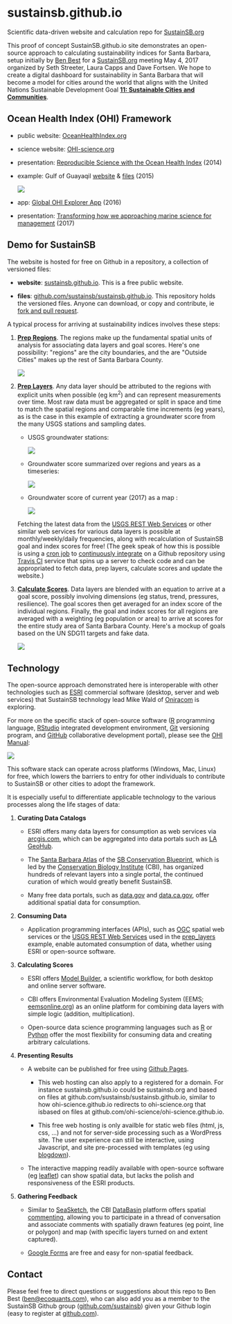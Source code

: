 # sustainsb.github.io

Scientific data-driven website and calculation repo for [SustainSB.org](http://sustainsb.org)

This proof of concept SustainSB.github.io site demonstrates an open-source approach to calculating sustainability indices for Santa Barbara, setup initially by [Ben Best](http://ecoquants.com/about/#people) for a [SustainSB.org](http://sustainsb.org) meeting May 4, 2017 organized by Seth Streeter, Laura Capps and Dave Fortsen. We hope to create a digital dashboard for sustainability in Santa Barbara that will become a model for cities around the world that aligns with the United Nations Sustainable Development Goal [**11: Sustainable Cities and Communities**](https://sustainabledevelopment.un.org/sdg11#targets).

## **Ocean Health Index** (OHI) Framework

- public website: [OceanHealthIndex.org](http://www.oceanhealthindex.org/)

- science website: [OHI-science.org](http://ohi-science.org/)

- presentation: [Reproducible Science with the Ocean Health Index](http://benbestphd.com/talks/2014-06_OHI-repro-sci) (2014)

- example: Gulf of Guayaqil [website](http://ohi-science.org/gye) & [files](https://github.com/ohi-science/gye) (2015)

    ![](images/ohi-gye_menu.png)

- app: [Global OHI Explorer App](http://ecoquants.com/app/ohi) (2016)

- presentation: [Transforming how we approaching marine science for management](https://docs.google.com/presentation/d/1MW36Q3YO7ovL5RrhyMTzMtzA0oN4dJukpAsInsuC6Qs/edit#slide=id.g1dc9c1836e_0_81) (2017)

## Demo for **SustainSB**

The website is hosted for free on Github in a repository, a collection of versioned files:

- **website**: [sustainsb.github.io](https://github.com/sustainsb/sustainsb.github.io). This is a free public website.

- **files**: [github.com/sustainsb/sustainsb.github.io](https://github.com/sustainsb/sustainsb.github.io). This repository holds the versioned files. Anyone can download, or copy and contribute, ie [fork and pull request](https://guides.github.com/activities/forking/).

A typical process for arriving at sustainability indices involves these steps:

1. [**Prep Regions**](https://sustainsb.github.io/prep_regions.html). The regions make up the fundamental spatial units of analysis for associating data layers and goal scores. Here's one possibility: "regions" are the city boundaries, and the are "Outside Cities" makes up the rest of Santa Barbara County.

    ![](images/regions_cities.png)

1. [**Prep Layers**](https://sustainsb.github.io/prep_layers.html). Any data layer should be attributed to the regions with explicit units when possible (eg km<sup>2</sup>) and can represent measurements over time. Most raw data must be aggregated or split in space and time to match the spatial regions and comparable time increments (eg years), as is the case in this example of extracting a groundwater score from the many USGS stations and sampling dates.

    - USGS groundwater stations:
    
        ![](images/layer_groundwater_stations.png)

    - Groundwater score summarized over regions and years as a timeseries:
    
        ![](images/layer_groundwater_score-timeseries.png)

    - Groundwater score of current year (2017) as a map :
    
        ![](images/layer_groundwater_score-map.png)
    
    Fetching the latest data from the [USGS REST Web Services](https://waterservices.usgs.gov/rest/) or other similar web services for various data layers is possible at monthly/weekly/daily frequencies, along with recalculation of SustainSB goal and index scores for free! (The geek speak of how this is possible is using a [cron job](https://docs.travis-ci.com/user/cron-jobs/) to [continuously integrate](https://en.wikipedia.org/wiki/Continuous_integration) on a Github repository using [Travis CI](https://docs.travis-ci.com/user/for-beginners) service that spins up a server to check code and can be appropriated to fetch data, prep layers, calculate scores and update the website.)

1. [**Calculate Scores**](https://sustainsb.github.io/calc_scores.html). Data layers are blended with an equation to arrive at a goal score, possibly involving dimensions (eg status, trend, pressures, resilience). The goal scores then get averaged for an index score of the individual regions. Finally, the goal and index scores for all regions are averaged with a weighting (eg population or area) to arrive at scores for the entire study area of Santa Barbara County. Here's a mockup of goals based on the UN SDG11 targets and fake data.

    ![](images/scores_flower-plot_sbcounty.png)

## Technology

The open-source approach demonstrated here is interoperable with other technologies such as [ESRI](http://www.esri.com/) commercial software (desktop, server and web services) that SustainSB technology lead Mike Wald of [Oniracom](https://oniracom.com) is exploring.

For more on the specific stack of open-source software ([R](https://www.r-project.org/about.html) programming language, [RStudio](https://www.rstudio.com/products/rstudio/) integrated development environment, [Git](https://git-scm.com/) versioning program, and [GitHub](https://github.com/) collaborative development portal), please see the [OHI Manual](http://ohi-science.org/manual/#appendix-1-toolbox-software):

  ![](images/ohi-manual-tools.png)

This software stack can operate across platforms (Windows, Mac, Linux) for free, which lowers the barriers to entry for other individuals to contribute to SustainSB or other cities to adopt the framework.

It is especially useful to differentiate applicable technology to the various processes along the life stages of data:

1. **Curating Data Catalogs**
    
    - ESRI offers many data layers for consumption as web services via [arcgis.com](http://www.arcgis.com), which can be aggregated into data portals such as [LA GeoHub](http://geohub.lacity.org).
    
    - The [Santa Barbara Atlas](https://sbcblueprint.databasin.org/) of the [SB Conservation Blueprint](http://sbcblueprint.net/), which is led by the [Conservation Biology Institute](https://consbio.org/) (CBI), has organized hundreds of relevant layers into a single portal, the continued curation of which would greatly benefit SustainSB.
    
    - Many free data portals, such as [data.gov](http://data.gov) and [data.ca.gov](https://data.ca.gov/), offer additional spatial data for consumption.
    
1. **Consuming Data**
    
    - Application programming interfaces (APIs), such as [OGC](https://en.wikipedia.org/wiki/Open_Geospatial_Consortium) spatial web services or the [USGS REST Web Services](https://waterservices.usgs.gov/rest/) used in the [prep_layers](https://sustainsb.github.io/prep_layers.html) example, enable automated consumption of data, whether using ESRI or open-source software.

1. **Calculating Scores**
    
    - ESRI offers [Model Builder](http://pro.arcgis.com/en/pro-app/help/analysis/geoprocessing/modelbuilder/what-is-modelbuilder-.htm), a scientific workflow, for both desktop and online server software.
    
    - CBI offers Environmental Evaluation Modeling System (EEMS; [eemsonline.org](http://eemsonline.org)) as an online platform for combining data layers with simple logic (addition, multiplication).
    
    - Open-source data science programming languages such as [R](https://www.r-project.org/about.html) or [Python](https://www.python.org) offer the most flexibility for consuming data and creating arbitrary calculations.

1. **Presenting Results**

    - A website can be published for free using [Github Pages](https://pages.github.com).
        
        - This web hosting can also apply to a registered for a domain. For instance sustainsb.github.io could be sustainsb.org and based on files at github.com/sustainsb/sustainsb.github.io, similar to how ohi-science.github.io redirects to ohi-science.org that isbased on files at github.com/ohi-science/ohi-science.github.io.
        
        - This free web hosting is only availble for static web files (html, js, css, ...) and not for server-side processing such as a WordPress site. The user experience can still be interactive, using Javascript, and site pre-processed with templates (eg using [blogdown](https://bookdown.org/yihui/blogdown/)).
        
    - The interactive mapping readily available with open-source software (eg [leaflet](rstudio.github.io/leaflet)) can show spatial data, but lacks the polish and responsiveness of the ESRI products.

1. **Gathering Feedback**

    - Similar to [SeaSketch](http://seasketch.org/), the CBI [DataBasin](https://databasin.org) platform offers spatial [commenting](https://databasin.org/help), allowing you to participate in a thread of conversation and associate comments with spatially drawn features (eg point, line or polygon) and map (with specific layers turned on and extent captured).
    
    - [Google Forms](https://www.google.com/forms/about/) are free and easy for non-spatial feedback.

## Contact

Please feel free to direct questions or suggestions about this repo to Ben Best (<ben@ecoquants.com>), who can also add you as a member to the SustainSB Github group ([github.com/sustainsb](https://github.com/SustainSB)) given your Github login (easy to register at [github.com](https://github.com)).